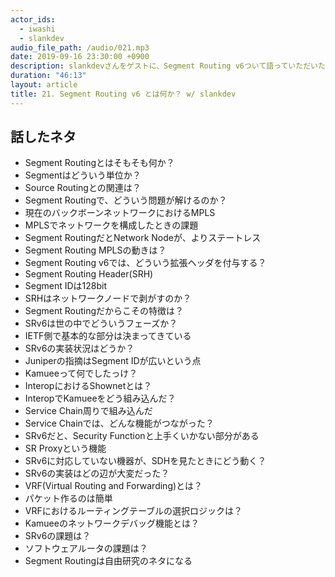 ```yaml
---
actor_ids:
  - iwashi
  - slankdev
audio_file_path: /audio/021.mp3
date: 2019-09-16 23:30:00 +0900
description: slankdevさんをゲストに、Segment Routing v6ついて語っていただいたエピソードです。
duration: "46:13"
layout: article
title: 21. Segment Routing v6 とは何か？ w/ slankdev
---
```


## 話したネタ

- Segment Routingとはそもそも何か？
- Segmentはどういう単位か？
- Source Routingとの関連は？
- Segment Routingで、どういう問題が解けるのか？
- 現在のバックボーンネットワークにおけるMPLS
- MPLSでネットワークを構成したときの課題
- Segment RoutingだとNetwork Nodeが、よりステートレス
- Segment Routing MPLSの動きは？
- Segment Routing v6では、どういう拡張ヘッダを付与する？
- Segment Routing Header(SRH)
- Segment IDは128bit
- SRHはネットワークノードで剥がすのか？
- Segment Routingだからこその特徴は？
- SRv6は世の中でどういうフェーズか？
- IETF側で基本的な部分は決まってきている
- SRv6の実装状況はどうか？
- Juniperの指摘はSegment IDが広いという点
- Kamueeって何でしたっけ？
- InteropにおけるShownetとは？
- InteropでKamueeをどう組み込んだ？
- Service Chain周りで組み込んだ
- Service Chainでは、どんな機能がつながった？
- SRv6だと、Security Functionと上手くいかない部分がある
- SR Proxyという機能
- SRv6に対応していない機器が、SDHを見たときにどう動く？
- SRv6の実装はどの辺が大変だった？
- VRF(Virtual Routing and Forwarding)とは？
- パケット作るのは簡単
- VRFにおけるルーティングテーブルの選択ロジックは？
- Kamueeのネットワークデバッグ機能とは？
- SRv6の課題は？
- ソフトウェアルータの課題は？
- Segment Routingは自由研究のネタになる
